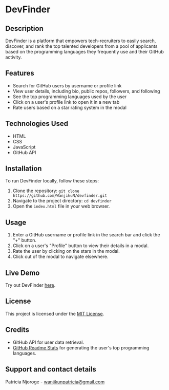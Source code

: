# DevFinder

## Description

DevFinder is a platform that empowers tech-recruiters to easily search, discover, and rank the top talented developers from a pool of applicants based on the programming languages they frequently use and their GitHub activity.

## Features

- Search for GitHub users by username or profile link
- View user details, including bio, public repos, followers, and following
- See the top programming languages used by the user
- Click on a user's profile link to open it in a new tab
- Rate users based on a star rating system in the modal

## Technologies Used

- HTML
- CSS
- JavaScript
- GitHub API

## Installation

To run DevFinder locally, follow these steps:

1. Clone the repository: `git clone https://github.com/WanjikuN/devfinder.git`
2. Navigate to the project directory: `cd devfinder`
3. Open the `index.html` file in your web browser.

## Usage

1. Enter a GitHub username or profile link in the search bar and click the "+" button.
2. Click on a user's "Profile" button to view their details in a modal.
3. Rate the user by clicking on the stars in the modal.
4. Click out of the modal to navigate elsewhere.

## Live Demo

Try out DevFinder [here](https://WanjikuN/github.io/devfinder/).

## License

This project is licensed under the [MIT License](./LICENSE.md).

## Credits

- GitHub API for user data retrieval.
- [GitHub Readme Stats](https://github.com/anuraghazra/github-readme-stats) for generating the user's top programming languages.

## Support and contact details
Patricia Njoroge - wanjikunpatricia@gmail.com
